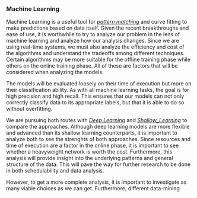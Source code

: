 ### Machine Learning 

Machine Learning is a useful tool for *[pattern matching](https://en.wikipedia.org/wiki/Machine_learning)* and curve fitting to make predictions based on data itself. Given the recent breakthroughs and ease of use, it is worthwhile to try to analyze our problem in the lens of machine learning and analyze how our analysis changes. Since we are using real-time systems, we must also analyze the efficiency and cost of the algorithms and understand the tradeoffs among different techniques. Certain algorithms may be more suitable for the offline training phase while others on the online training phase. All of these are factors that will be considered when analyzing the models. 

The models will be evaluated loosely on their time of execution but more on their classification ability. As with all machine learning tasks, the goal is for high precision and high recall. This ensures that our models can not only correctly classify data to its appropriate labels, but that it is able to do so without overfitting. 

We are pursuing both routes with *[Deep Learning](Deep_Learning.md)* and *[Shallow_Learning](Shallow_Learning.md)* to compare the approaches. Although deep learning models are more flexible and advanced than its shallow learning counterparts, it is important to analyze both to see the strenghts of both approaches. Since resources and time of execution are a factor in the online phase, it is important to see whether a heavyweight network is worth the cost. Furthermore, this analysis will provide insight into the underlying patterns and general structure of the data. This will pave the way for further research to be done in both schedulability and data analysis. 

However, to get a more complete analysis, it is important to investigate as many viable choices as we can get. Furthermore, different data-mining 

